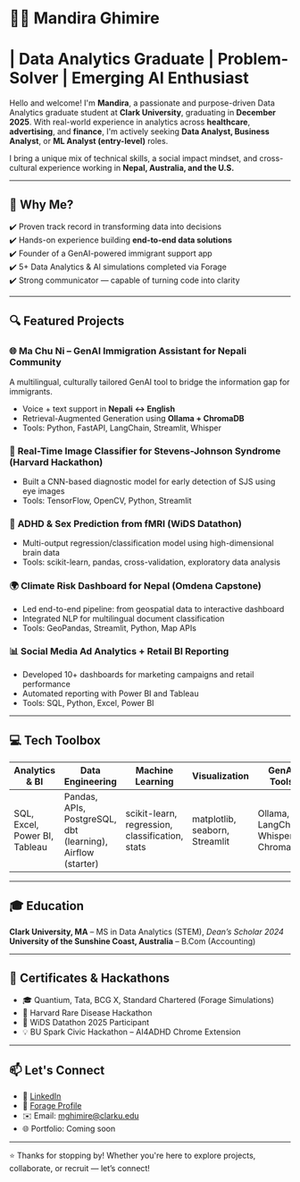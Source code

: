 # 👩‍💻 Mandira Ghimire 
# | Data Analytics Graduate | Problem-Solver | Emerging AI Enthusiast

Hello and welcome! I'm **Mandira**, a passionate and purpose-driven Data Analytics graduate student at **Clark University**, graduating in **December 2025**. With real-world experience in analytics across **healthcare**, **advertising**, and **finance**, I'm actively seeking **Data Analyst, Business Analyst**, or **ML Analyst (entry-level)** roles.

I bring a unique mix of technical skills, a social impact mindset, and cross-cultural experience working in **Nepal, Australia, and the U.S.**

---

## 🚀 Why Me?

✔️ Proven track record in transforming data into decisions  
✔️ Hands-on experience building **end-to-end data solutions**  
✔️ Founder of a GenAI-powered immigrant support app  
✔️ 5+ Data Analytics & AI simulations completed via Forage  
✔️ Strong communicator — capable of turning code into clarity

---

## 🔍 Featured Projects

### 🌐 **Ma Chu Ni – GenAI Immigration Assistant for Nepali Community**
A multilingual, culturally tailored GenAI tool to bridge the information gap for immigrants.
- Voice + text support in **Nepali ↔ English**
- Retrieval-Augmented Generation using **Ollama + ChromaDB**
- Tools: Python, FastAPI, LangChain, Streamlit, Whisper

### 🧪 **Real-Time Image Classifier for Stevens-Johnson Syndrome (Harvard Hackathon)**
- Built a CNN-based diagnostic model for early detection of SJS using eye images
- Tools: TensorFlow, OpenCV, Python, Streamlit

### 🧠 **ADHD & Sex Prediction from fMRI (WiDS Datathon)**
- Multi-output regression/classification model using high-dimensional brain data
- Tools: scikit-learn, pandas, cross-validation, exploratory data analysis

### 🌍 **Climate Risk Dashboard for Nepal (Omdena Capstone)**
- Led end-to-end pipeline: from geospatial data to interactive dashboard
- Integrated NLP for multilingual document classification
- Tools: GeoPandas, Streamlit, Python, Map APIs

### 📊 **Social Media Ad Analytics + Retail BI Reporting**
- Developed 10+ dashboards for marketing campaigns and retail performance
- Automated reporting with Power BI and Tableau
- Tools: SQL, Python, Excel, Power BI

---

## 💻 Tech Toolbox

| Analytics & BI | Data Engineering | Machine Learning | Visualization | GenAI Tools |
|----------------|------------------|------------------|----------------|--------------|
| SQL, Excel, Power BI, Tableau | Pandas, APIs, PostgreSQL, dbt (learning), Airflow (starter) | scikit-learn, regression, classification, stats | matplotlib, seaborn, Streamlit | Ollama, LangChain, Whisper, ChromaDB |

---

## 🎓 Education

**Clark University, MA** – MS in Data Analytics (STEM), *Dean’s Scholar 2024*  
**University of the Sunshine Coast, Australia** – B.Com (Accounting)

---

## 📄 Certificates & Hackathons
- 🎓 Quantium, Tata, BCG X, Standard Chartered (Forage Simulations)
- 🏅 Harvard Rare Disease Hackathon
- 🧠 WiDS Datathon 2025 Participant
- 💡 BU Spark Civic Hackathon – AI4ADHD Chrome Extension

---

## 📫 Let's Connect

- 💼 [LinkedIn](https://www.linkedin.com/in/mandiraghimire)  
- 🧠 [Forage Profile](https://www.theforage.com/)  
- ✉️ Email: mghimire@clarku.edu  
- 🌐 Portfolio: Coming soon

---

⭐ Thanks for stopping by! Whether you're here to explore projects, collaborate, or recruit — let’s connect!
